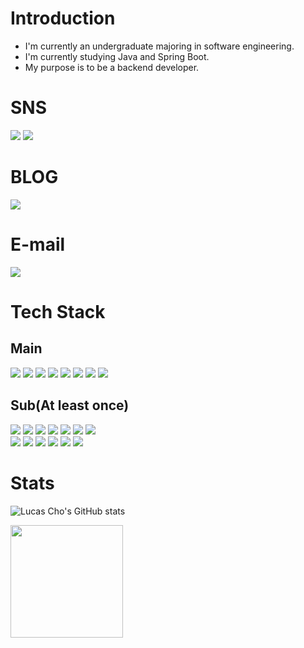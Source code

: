 # Introduction
- I'm currently an undergraduate majoring in software engineering.<br/>
- I'm currently studying Java and Spring Boot.<br/>
- My purpose is to be a backend developer.

# SNS
<a href="https://www.linkedin.com/in/lucas-cho-8081b4264/" target="_blank"><img src="https://img.shields.io/badge/Lucas Cho-0A66C2?style=plastic&logo=linkedin&logoColor=white"/></a>
<a href="https://www.instagram.com/lcscho/" target="_blank"><img src="https://img.shields.io/badge/lcscho-E4405F?style=plastic&logo=instagram&logoColor=white"/></a>
  
# BLOG
<a href="https://velog.io/@chocaprio" target="_blank"><img src="https://img.shields.io/badge/LucasCho.log-20C997?style=plastic&logo=Velog&logoColor=white"/></a>

# E-mail
<img src="https://img.shields.io/badge/chojunhee98@gmail.com-EA4335?style=plastic&logo=gmail&logoColor=white"/></a>

# Tech Stack
## Main
<img src="https://img.shields.io/badge/Java-007396?style=plastic&logo=java&logoColor=white"/></a>
<img src="https://img.shields.io/badge/SpringBoot-6DB33F?style=plastic&logo=springboot&logoColor=white"/></a>
<img src="https://img.shields.io/badge/Spring-6DB33F?style=plastic&logo=spring&logoColor=white"/></a>
<img src="https://img.shields.io/badge/GitHub-181717?style=plastic&logo=github&logoColor=white"/></a>
<img src="https://img.shields.io/badge/MySQL-4479A1?style=plastic&logo=mysql&logoColor=white"/></a>
<img src="https://img.shields.io/badge/Oracle-F80000?style=plastic&logo=oracle&logoColor=white"/></a>
<img src="https://img.shields.io/badge/Linux-FCC624?style=plastic&logo=linux&logoColor=white"/></a>
<img src="https://img.shields.io/badge/Notion-000000?style=plastic&logo=notion&logoColor=white"/></a>

## Sub(At least once)
<img src="https://img.shields.io/badge/C-A8B9CC?style=plastic&logo=c&logoColor=white"/></a>
<img src="https://img.shields.io/badge/C++-00599C?style=plastic&logo=cplusplus&logoColor=white"/></a>
<img src="https://img.shields.io/badge/Python-3776AB?style=plastic&logo=python&logoColor=white"/></a>
<img src="https://img.shields.io/badge/Django-092E20?style=plastic&logo=django&logoColor=white"/></a>
<img src="https://img.shields.io/badge/HTML5-E34F26?style=plastic&logo=html5&logoColor=white"/></a>
<img src="https://img.shields.io/badge/CSS3-1572B6?style=plastic&logo=css3&logoColor=white"/></a>
<img src="https://img.shields.io/badge/JavaScript-F7DF1E?style=plastic&logo=javascript&logoColor=white"/></a></br>
<img src="https://img.shields.io/badge/TypeScript-3178C6?style=plastic&logo=typescript&logoColor=white"/></a>
<img src="https://img.shields.io/badge/React-61DAFB?style=plastic&logo=react&logoColor=white"/></a>
<img src="https://img.shields.io/badge/MongoDB-47A248?style=plastic&logo=mongodb&logoColor=white"/></a>
<img src="https://img.shields.io/badge/AWS-232F3E?style=plastic&logo=amazonaws&logoColor=white"/></a>
<img src="https://img.shields.io/badge/Docker-2496ED?style=plastic&logo=docker&logoColor=white"/></a>
<img src="https://img.shields.io/badge/Postman-FF6C37?style=plastic&logo=postman&logoColor=white"/></a>

# Stats
![Lucas Cho's GitHub stats](https://github-readme-stats.vercel.app/api?username=lcscho&show_icons=true&theme=dark)

<a href="https://github.com/lcscho"><img align="center" style="height:180px" src="https://github-readme-stats.vercel.app/api/top-langs/?username=lcscho&layout=compact&theme=nord&hide_border=true" /></a> 
<!--
**LcsCho/LcsCho** is a ✨ _special_ ✨ repository because its `README.md` (this file) appears on your GitHub profile.

Here are some ideas to get you started:


- 🔭 I’m currently working on ...
- 🌱 I’m currently learning ...
- 👯 I’m looking to collaborate on ...
- 🤔 I’m looking for help with ...
- 💬 Ask me about ...
- 📫 How to reach me: ...
- 😄 Pronouns: ...
- ⚡ Fun fact: ...
-->
